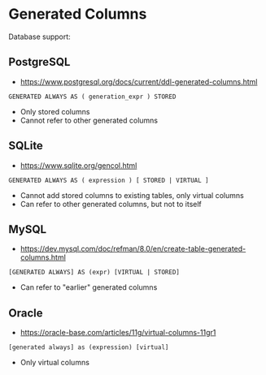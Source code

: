 Generated Columns
=================


Database support:

PostgreSQL
----------

 - https://www.postgresql.org/docs/current/ddl-generated-columns.html

```
GENERATED ALWAYS AS ( generation_expr ) STORED
```

 - Only stored columns
 - Cannot refer to other generated columns


SQLite
------
 - https://www.sqlite.org/gencol.html

```
GENERATED ALWAYS AS ( expression ) [ STORED | VIRTUAL ]
```

 - Cannot add stored columns to existing tables, only virtual columns
 - Can refer to other generated columns, but not to itself


MySQL
-----

 - https://dev.mysql.com/doc/refman/8.0/en/create-table-generated-columns.html

```
[GENERATED ALWAYS] AS (expr) [VIRTUAL | STORED]
```

 - Can refer to "earlier" generated columns


Oracle
------

 - https://oracle-base.com/articles/11g/virtual-columns-11gr1

```
[generated always] as (expression) [virtual]
```

- Only virtual columns

